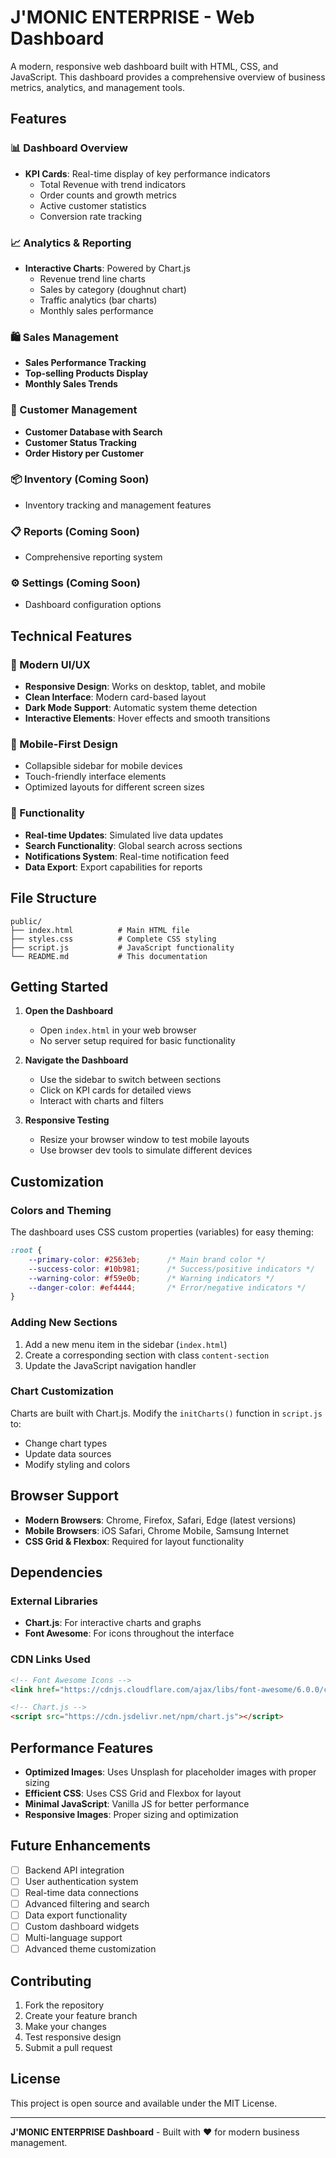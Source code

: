 # J'MONIC ENTERPRISE - Web Dashboard

A modern, responsive web dashboard built with HTML, CSS, and JavaScript. This dashboard provides a comprehensive overview of business metrics, analytics, and management tools.

## Features

### 📊 Dashboard Overview
- **KPI Cards**: Real-time display of key performance indicators
  - Total Revenue with trend indicators
  - Order counts and growth metrics
  - Active customer statistics
  - Conversion rate tracking

### 📈 Analytics & Reporting
- **Interactive Charts**: Powered by Chart.js
  - Revenue trend line charts
  - Sales by category (doughnut chart)
  - Traffic analytics (bar charts)
  - Monthly sales performance

### 🛍️ Sales Management
- **Sales Performance Tracking**
- **Top-selling Products Display**
- **Monthly Sales Trends**

### 👥 Customer Management
- **Customer Database with Search**
- **Customer Status Tracking**
- **Order History per Customer**

### 📦 Inventory (Coming Soon)
- Inventory tracking and management features

### 📋 Reports (Coming Soon)
- Comprehensive reporting system

### ⚙️ Settings (Coming Soon)
- Dashboard configuration options

## Technical Features

### 🎨 Modern UI/UX
- **Responsive Design**: Works on desktop, tablet, and mobile
- **Clean Interface**: Modern card-based layout
- **Dark Mode Support**: Automatic system theme detection
- **Interactive Elements**: Hover effects and smooth transitions

### 📱 Mobile-First Design
- Collapsible sidebar for mobile devices
- Touch-friendly interface elements
- Optimized layouts for different screen sizes

### 🔧 Functionality
- **Real-time Updates**: Simulated live data updates
- **Search Functionality**: Global search across sections
- **Notifications System**: Real-time notification feed
- **Data Export**: Export capabilities for reports

## File Structure

```
public/
├── index.html          # Main HTML file
├── styles.css          # Complete CSS styling
├── script.js           # JavaScript functionality
└── README.md           # This documentation
```

## Getting Started

1. **Open the Dashboard**
   - Open `index.html` in your web browser
   - No server setup required for basic functionality

2. **Navigate the Dashboard**
   - Use the sidebar to switch between sections
   - Click on KPI cards for detailed views
   - Interact with charts and filters

3. **Responsive Testing**
   - Resize your browser window to test mobile layouts
   - Use browser dev tools to simulate different devices

## Customization

### Colors and Theming
The dashboard uses CSS custom properties (variables) for easy theming:
```css
:root {
    --primary-color: #2563eb;      /* Main brand color */
    --success-color: #10b981;      /* Success/positive indicators */
    --warning-color: #f59e0b;      /* Warning indicators */
    --danger-color: #ef4444;       /* Error/negative indicators */
}
```

### Adding New Sections
1. Add a new menu item in the sidebar (`index.html`)
2. Create a corresponding section with class `content-section`
3. Update the JavaScript navigation handler

### Chart Customization
Charts are built with Chart.js. Modify the `initCharts()` function in `script.js` to:
- Change chart types
- Update data sources
- Modify styling and colors

## Browser Support

- **Modern Browsers**: Chrome, Firefox, Safari, Edge (latest versions)
- **Mobile Browsers**: iOS Safari, Chrome Mobile, Samsung Internet
- **CSS Grid & Flexbox**: Required for layout functionality

## Dependencies

### External Libraries
- **Chart.js**: For interactive charts and graphs
- **Font Awesome**: For icons throughout the interface

### CDN Links Used
```html
<!-- Font Awesome Icons -->
<link href="https://cdnjs.cloudflare.com/ajax/libs/font-awesome/6.0.0/css/all.min.css" rel="stylesheet">

<!-- Chart.js -->
<script src="https://cdn.jsdelivr.net/npm/chart.js"></script>
```

## Performance Features

- **Optimized Images**: Uses Unsplash for placeholder images with proper sizing
- **Efficient CSS**: Uses CSS Grid and Flexbox for layout
- **Minimal JavaScript**: Vanilla JS for better performance
- **Responsive Images**: Proper sizing and optimization

## Future Enhancements

- [ ] Backend API integration
- [ ] User authentication system
- [ ] Real-time data connections
- [ ] Advanced filtering and search
- [ ] Data export functionality
- [ ] Custom dashboard widgets
- [ ] Multi-language support
- [ ] Advanced theme customization

## Contributing

1. Fork the repository
2. Create your feature branch
3. Make your changes
4. Test responsive design
5. Submit a pull request

## License

This project is open source and available under the MIT License.

---

**J'MONIC ENTERPRISE Dashboard** - Built with ❤️ for modern business management.